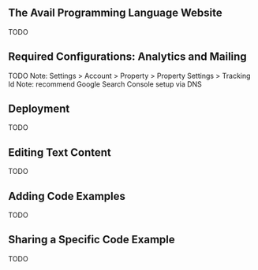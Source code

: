 ## The Avail Programming Language Website

TODO

## Required Configurations: Analytics and Mailing

TODO
Note: Settings > Account > Property > Property Settings > Tracking Id
Note: recommend Google Search Console setup via DNS

## Deployment

TODO

## Editing Text Content

TODO

## Adding Code Examples

TODO

## Sharing a Specific Code Example

TODO

